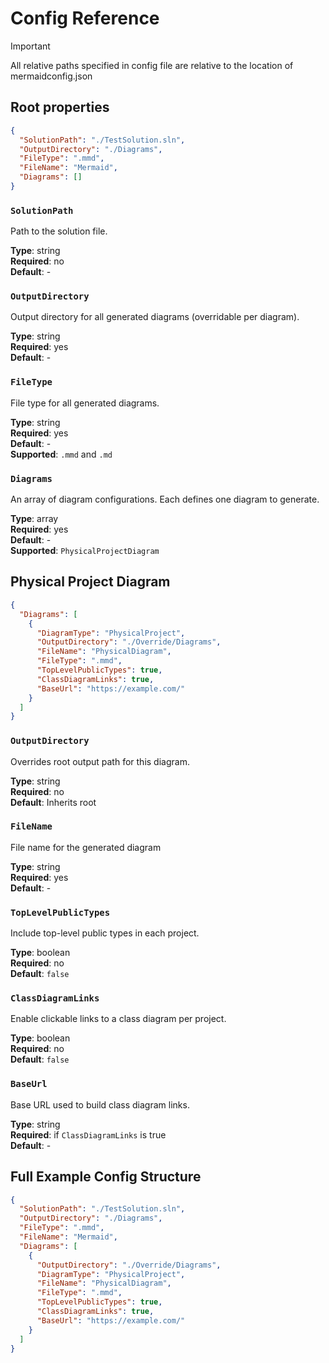 # Config Reference

> [!IMPORTANT]
> All relative paths specified in config file are relative to the location of mermaidconfig.json

## Root properties

```json
{
  "SolutionPath": "./TestSolution.sln",
  "OutputDirectory": "./Diagrams",
  "FileType": ".mmd",
  "FileName": "Mermaid",
  "Diagrams": []
}
```

### `SolutionPath`

Path to the solution file.

**Type**: string  
**Required**: no  
**Default**: -

### `OutputDirectory`

Output directory for all generated diagrams (overridable per diagram).

**Type**: string  
**Required**: yes  
**Default**: -

### `FileType`

File type for all generated diagrams.

**Type**: string  
**Required**: yes  
**Default**: -  
**Supported**: `.mmd` and `.md`

### `Diagrams`

An array of diagram configurations. Each defines one diagram to generate.

**Type**: array  
**Required**: yes  
**Default**: -  
**Supported**: `PhysicalProjectDiagram`

## Physical Project Diagram

```json
{
  "Diagrams": [
    {
      "DiagramType": "PhysicalProject",
      "OutputDirectory": "./Override/Diagrams",
      "FileName": "PhysicalDiagram",
      "FileType": ".mmd",
      "TopLevelPublicTypes": true,
      "ClassDiagramLinks": true,
      "BaseUrl": "https://example.com/"
    }
  ]
}
```

### `OutputDirectory`

Overrides root output path for this diagram.

**Type**: string  
**Required**: no  
**Default**: Inherits root

### `FileName`

File name for the generated diagram

**Type**: string  
**Required**: yes  
**Default**: -

### `TopLevelPublicTypes`

Include top-level public types in each project.

**Type**: boolean  
**Required**: no  
**Default**: `false`

### `ClassDiagramLinks`

Enable clickable links to a class diagram per project.

**Type**: boolean  
**Required**: no  
**Default**: `false`

### `BaseUrl`

Base URL used to build class diagram links.

**Type**: string  
**Required**: if `ClassDiagramLinks` is true  
**Default**: -

## Full Example Config Structure

```json
{
  "SolutionPath": "./TestSolution.sln",
  "OutputDirectory": "./Diagrams",
  "FileType": ".mmd",
  "FileName": "Mermaid",
  "Diagrams": [
    {
      "OutputDirectory": "./Override/Diagrams",
      "DiagramType": "PhysicalProject",
      "FileName": "PhysicalDiagram",
      "FileType": ".mmd",
      "TopLevelPublicTypes": true,
      "ClassDiagramLinks": true,
      "BaseUrl": "https://example.com/"
    }
  ]
}
```
